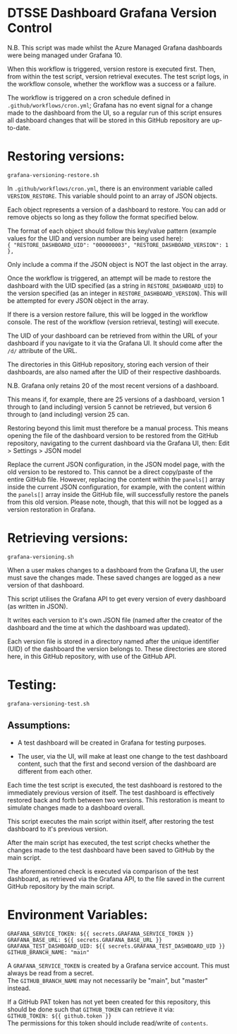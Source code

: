 # DTSSE Dashboard Grafana Version Control
N.B. This script was made whilst the Azure Managed Grafana dashboards were being managed under Grafana 10.

When this workflow is triggered, version restore is executed first. Then, from within the test script, version retrieval executes. The test script logs, in the workflow console, whether the workflow was a success or a failure.

The workflow is triggered on a cron schedule defined in `.github/workflows/cron.yml`; Grafana has no event signal for a change made to the dashboard from the UI, so a regular run of this script ensures all dashboard changes that will be stored in this GitHub repository are up-to-date.

# Restoring versions:
`grafana-versioning-restore.sh`

In `.github/workflows/cron.yml`, there is an environment variable called `VERSION_RESTORE`. This variable should point to an array of JSON objects.

Each object represents a version of a dashboard to restore. You can add or remove objects so long as they follow the format specified below.

The format of each object should follow this key/value pattern (example values for the UID and version number are being used here):<br>
`{ "RESTORE_DASHBOARD_UID": "000000003", "RESTORE_DASHBOARD_VERSION": 1 },`

Only include a comma if the JSON object is NOT the last object in the array.

Once the workflow is triggered, an attempt will be made to restore the dashboard with the UID specified (as a string in `RESTORE_DASHBOARD_UID`) to the version specified (as an integer in `RESTORE_DASHBOARD_VERSION`). This will be attempted for every JSON object in the array.

If there is a version restore failure, this will be logged in the workflow console. The rest of the workflow (version retrieval, testing) will execute.

The UID of your dashboard can be retrieved from within the URL of your dashboard if you navigate to it via the Grafana UI. It should come after the `/d/` attribute of the URL.

The directories in this GitHub repository, storing each version of their dashboards, are also named after the UID of their respective dashboards.

N.B. Grafana only retains 20 of the most recent versions of a dashboard.

This means if, for example, there are 25 versions of a dashboard, version 1 through to (and including) version 5 cannot be retrieved, but version 6 through to (and including) version 25 can.

Restoring beyond this limit must therefore be a manual process. This means opening the file of the dashboard version to be restored from the GitHub repository, navigating to the current dashboard via the Grafana UI, then:
Edit > Settings > JSON model

Replace the current JSON configuration, in the JSON model page, with the old version to be restored to. This cannot be a direct copy/paste of the entire GitHub file. However, replacing the content within the `panels[]` array inside the current JSON configuration, for example, with the content within the `panels[]` array inside the GitHub file, will successfully restore the panels from this old version. Please note, though, that this will not be logged as a version restoration in Grafana.

# Retrieving versions:
`grafana-versioning.sh`

When a user makes changes to a dashboard from the Grafana UI, the user must save the changes made. These saved changes are logged as a new version of that dashboard.

This script utilises the Grafana API to get every version of every dashboard (as written in JSON). 

It writes each version to it's own JSON file (named after the creator of the dashboard and the time at which the dashboard was updated).

Each version file is stored in a directory named after the unique identifier (UID) of the dashboard the version belongs to. These directories are stored here, in this GitHub repository, with use of the GitHub API.

# Testing:
`grafana-versioning-test.sh`

## Assumptions:
- A test dashboard will be created in Grafana for testing purposes.

- The user, via the UI, will make at least one change to the test dashboard content, such that the first and second version of the dashboard are different from each other.

Each time the test script is executed, the test dashboard is restored to the immediately previous version of itself. The test dashboard is effectively restored back and forth between two versions. This restoration is meant to simulate changes made to a dashboard overall.

This script executes the main script within itself, after restoring the test dashboard to it's previous version. 

After the main script has executed, the test script checks whether the changes made to the test dashboard have been saved to GitHub by the main script. 

The aforementioned check is executed via comparison of the test dashboard, as retrieved via the Grafana API, to the file saved in the current GitHub repository by the main script.

# Environment Variables:
`GRAFANA_SERVICE_TOKEN: ${{ secrets.GRAFANA_SERVICE_TOKEN }}`<br>
`GRAFANA_BASE_URL: ${{ secrets.GRAFANA_BASE_URL }}`<br>
`GRAFANA_TEST_DASHBOARD_UID: ${{ secrets.GRAFANA_TEST_DASHBOARD_UID }}`<br>
`GITHUB_BRANCH_NAME: "main"`<br>

A `GRAFANA_SERVICE_TOKEN` is created by a Grafana service account. This must always be read from a secret.<br>
The `GITHUB_BRANCH_NAME` may not necessarily be "main", but "master" instead.

If a GitHub PAT token has not yet been created for this repository, this should be done such that `GITHUB_TOKEN` can retrieve it via:<br>
`GITHUB_TOKEN: ${{ github.token }}`<br>
The permissions for this token should include read/write of `contents`.
